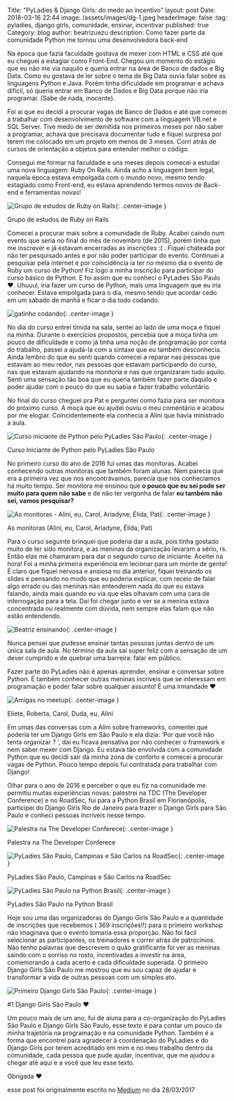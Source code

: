 Title: "PyLadies & Django Girls: do medo ao incentivo"
layout: post
Date: 2018-03-16 22:44
image: /assets/images/dg-1.jpeg
headerImage: false
:tag: pyladies, django girls, comunidade, ensinar, incentivar
published: true
Category: blog
author: beatrizuezu
description: Como fazer parte da comunidade Python me tornou uma desenvolvedora back-end


Na época que fazia faculdade gostava de mexer com HTML e CSS até que eu cheguei a estagiar como Front-End. Chegou um momento do estágio que eu não me via naquilo e queria entrar na área de Banco de dados e Big Data. Como eu gostava de ler sobre o tema de Big Data ouvia falar sobre as linguagens Python e Java. Porém tinha dificuldade em programar e achava difícil, só queria entrar em Banco de Dados e Big Data porque não iria programar. (Sabe de nada, inocente).

Foi aí que eu decidi a procurar vagas de Banco de Dados e até que comecei a trabalhar com desenvolvimento de software com a linguagem VB.net e SQL Server. Tive medo de ser demitida nos primeiros meses por não saber a programar, achava que precisava documentar tudo e fiquei surpresa por terem me colocado em um projeto em menos de 3 meses. Corri atrás de cursos de orientação a objetos para entender melhor o código.

Consegui me formar na faculdade e uns meses depois comecei a estudar uma nova linguagem: Ruby On Rails. Ainda acho a linguagem bem legal, naquela época estava empolgada com o mundo novo, mesmo tendo estagiado como Front-end, eu estava aprendendo termos novos de Back-end e ferramentas novas!

![Grupo de estudos de Ruby on Rails](/assets/images/grupo-estudo-ruby.png){: .center-image }
<figcaption class="caption">Grupo de estudos de Ruby on Rails</figcaption>

Comecei a procurar mais sobre a comunidade de Ruby. Acabei caindo num evento que seria no final do mês de novembro (de 2015), porém tinha que me inscrever e já estavam encerradas as inscrições :( . Fiquei chateada por não ter pesquisado antes e por não poder participar do evento. Continuei a pesquisar pela internet e por coincidência ia ter no mesmo dia o evento de Ruby um curso de Python! Fiz logo a minha inscrição para participar do curso básico de Python. E foi assim que eu conheci o PyLadies São Paulo ❤. Uhuuul, iria fazer um curso de Python, mais uma linguagem que eu iria conhecer. Estava empolgada para o dia, mesmo tendo que acordar cedo em um sábado de manhã e ficar o dia todo codando.

![gatinho codando](/assets/images/cat-typing.gif){: .center-image }

No dia do curso entrei tímida na sala, sentei ao lado de uma moça e fiquei na minha. Durante o exercícios propostos, percebia que a moça tinha um pouco de dificuldade e como já tinha uma noção de programação por conta do trabalho, passei a ajudá-la com a sintaxe que eu também desconhecia. Ainda lembro do que eu senti quando comecei a reparar nas pessoas que estavam ao meu redor, nas pessoas que estavam participando do curso, nas que estavam ajudando na monitoria e nas que organizaram tudo aquilo. Senti uma sensação tão boa que eu queria também fazer parte daquilo e poder ajudar com o pouco do que eu sabia e fazer trabalho voluntário.

No final do curso cheguei pra Pat e perguntei como fazia para ser monitora do próximo curso. A moça que eu ajudei ouviu o meu comentário e acabou por me elogiar. Coincidentemente ela conhecia a Alini que havia ministrado a aula.

![Curso iniciante de Python pelo PyLadies São Paulo](/assets/images/curso-iniciante-python.jpeg){: .center-image }
<figcaption class="caption">Curso Iniciante de Python pelo PyLadies São Paulo</figcaption>

No primeiro curso do ano de 2016 fui umas das monitoras. Acabei conhecendo outras monitoras que também foram alunas. Nem parecia que era a primeira vez que nos encontrávamos, parecia que nos conhecíamos há muito tempo. Ser monitora me ensinou que **o pouco que eu sei pode ser muito para quem não sabe** e de não ter vergonha de falar **eu também não sei, vamos pesquisar?**

![As monitoras - Alini, eu, Carol, Ariadyne, Élida, Pat](/assets/images/as-monitoras.jpeg){: .center-image }
<figcaption class="caption">As monitoras (Alini, eu, Carol, Ariadyne, Élida, Pat)</figcaption>

Para o curso seguinte brinquei que poderia dar a aula, pois tinha gostado muito de ter sido monitora, e as meninas da organização levaram a sério, rs. Então elas me chamaram para dar o segundo curso de iniciante. Aceitei na hora! Foi a minha primeira experiência em lecionar para um monte de gente! É claro que fiquei nervosa e ansiosa no dia anterior, fiquei treinando os slides e pensando no modo que eu poderia explicar, com receio de falar algo errado ou das meninas não entenderem nada do que eu estava falando, ainda mais quando eu via que elas olhavam com uma cara de interrogação para a tela. Daí foi chegar junto e ver se a menina estava concentrada ou realmente com dúvida, nem sempre elas falam que não estão entendendo.

![Beatriz ensinando](/assets/images/beatriz-ensinando.jpeg){: .center-image }

Nunca pensei que pudesse ensinar tantas pessoas juntas dentro de um única sala de aula. No término da aula saí super feliz com a sensação de um dever cumprido e de quebrar uma barreira: falar em público.

Fazer parte do PyLadies não é apenas aprender, ensinar e conversar sobre Python. É também conhecer outras meninas incríveis que se interessam em programação e poder falar sobre qualquer assunto! É uma irmandade ❤

![Amigas no meetup](/assets/images/amigas-meetup.jpeg){: .center-image }
<figcaption class="caption">Eliete, Roberta, Carol, Duda, eu, Alini</figcaption>

Em umas das conversas com a Alini sobre frameworks, comentei que poderia ter um Django Girls em São Paulo e ela dizia: ‘Por que você não tenta organizar ? ‘, daí eu ficava pensativa por não conhecer o framework e nem saber mexer com Django. Eu estava tão envolvida com a comunidade Python que eu decidi sair da minha zona de conforto e comecei a procurar vagas de Python. Pouco tempo depois fui contratada para trabalhar com Django!

Olhar para o ano de 2016 e perceber o que eu fiz na comunidade me permitiu muitas experiências novas: palestrei na TDC (The Developer Conference) e no RoadSec, fui para a Python Brasil em Florianópolis, participei do Django Girls Rio de Janeiro para trazer o Django Girls para São Paulo e conheci pessoas incríveis nesse tempo.

![Palestra na The Developer Conferece](/assets/images/palestra-tdc.jpeg){: .center-image }
<figcaption class="caption">Palestra na The Developer Conferece
</figcaption>

![PyLadies São Paulo, Campinas e São Carlos na RoadSec](/assets/images/pyladies-roadsec.jpeg){: .center-image }
<figcaption class="caption">PyLadies São Paulo, Campinas e São Carlos na RoadSec</figcaption>

![PyLadies São Paulo na Python Brasil](/assets/images/pyladies-sp-python-br.jpeg){: .center-image }
<figcaption class="caption">PyLadies São Paulo na Python Brasil</figcaption>


Hoje sou uma das organizadoras do Django Girls São Paulo e a quantidade de inscrições que recebemos ( 369 inscrições!!) para o primeiro workshop não imaginava que o evento tomaria essa proporção. Não foi fácil selecionar as participantes, os treinadores e correr atrás de patrocínios. Não tenho palavras que descrevem o quão gratificante foi ver as meninas saindo com o sorriso no rosto, incentivadas a investir na área, comemorando a cada acerto e cada dificuldade superada. O primeiro Django Girls São Paulo me mostrou que eu sou capaz de ajudar e transformar a vida de outras pessoas com um simples ato.

![Primeiro Django Girls São Paulo](/assets/images/dg-1.jpeg){: .center-image }
<figcaption class="caption">#1 Django Girls São Paulo ❤</figcaption>


Um pouco mais de um ano, fui de aluna para a co-organização do PyLadies São Paulo e Django Girls São Paulo, esse texto é para contar um pouco da minha trajetória na programação e na comunidade Python. Também é a forma que encontrei para agradecer à coordenação do PyLadies e do Django Girls por terem acreditado em mim e no meu trabalho dentro da comunidade, cada pessoa que pude ajudar, incentivar, que me ajudou a chegar até aqui e a você que leu esse texto.

Obrigada ❤


esse post foi originalmente escrito no [Medium](https://medium.com/@beatrizuezu/pyladies-django-girls-do-medo-ao-incentivo-e23c0f8bad38) no dia 28/03/2017
